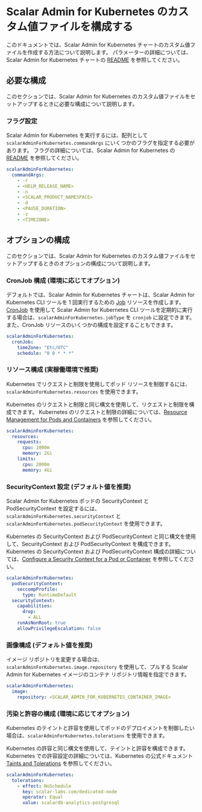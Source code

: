 # Scalar Admin for Kubernetes のカスタム値ファイルを構成する

このドキュメントでは、Scalar Admin for Kubernetes チャートのカスタム値ファイルを作成する方法について説明します。 パラメーターの詳細については、Scalar Admin for Kubernetes チャートの [README](https://github.com/scalar-labs/helm-charts/blob/main/charts/scalar-admin-for-kubernetes/README.md) を参照してください。

## 必要な構成

このセクションでは、Scalar Admin for Kubernetes のカスタム値ファイルをセットアップするときに必要な構成について説明します。

### フラグ設定

Scalar Admin for Kubernetes を実行するには、配列として `scalarAdminForKubernetes.commandArgs` にいくつかのフラグを指定する必要があります。 フラグの詳細については、Scalar Admin for Kubernetes の [README](https://github.com/scalar-labs/scalar-admin-for-kubernetes/blob/main/README.md) を参照してください。

```yaml
scalarAdminForKubernetes:
  commandArgs:
    - -r
    - <HELM_RELEASE_NAME>
    - -n
    - <SCALAR_PRODUCT_NAMESPACE>
    - -d
    - <PAUSE_DURATION>
    - -z
    - <TIMEZONE>
```

## オプションの構成

このセクションでは、Scalar Admin for Kubernetes のカスタム値ファイルをセットアップするときのオプションの構成について説明します。

### CronJob 構成 (環境に応じてオプション)

デフォルトでは、Scalar Admin for Kubernetes チャートは、Scalar Admin for Kubernetes CLI ツールを 1 回実行するための [Job](https://kubernetes.io/docs/concepts/workloads/controllers/job/) リソースを作成します。 [CronJob](https://kubernetes.io/docs/concepts/workloads/controllers/cron-jobs/) を使用して Scalar Admin for Kubernetes CLI ツールを定期的に実行する場合は、`scalarAdminForKubernetes.jobType` を `cronjob` に設定できます。 また、CronJob リソースのいくつかの構成を設定することもできます。

```yaml
scalarAdminForKubernetes:
  cronJob:
    timeZone: "Etc/UTC"
    schedule: "0 0 * * *"
```

### リソース構成 (実稼働環境で推奨)

Kubernetes でリクエストと制限を使用してポッド リソースを制御するには、`scalarAdminForKubernetes.resources` を使用できます。

Kubernetes のリクエストと制限と同じ構文を使用して、リクエストと制限を構成できます。 Kubernetes のリクエストと制限の詳細については、[Resource Management for Pods and Containers](https://kubernetes.io/docs/concepts/configuration/manage-resources-containers/) を参照してください。

```yaml
scalarAdminForKubernetes:
  resources:
    requests:
      cpu: 1000m
      memory: 2Gi
    limits:
      cpu: 2000m
      memory: 4Gi
```

### SecurityContext 設定 (デフォルト値を推奨)

Scalar Admin for Kubernetes ポッドの SecurityContext と PodSecurityContext を設定するには、`scalarAdminForKubernetes.securityContext` と `scalarAdminForKubernetes.podSecurityContext` を使用できます。

Kubernetes の SecurityContext および PodSecurityContext と同じ構文を使用して、SecurityContext および PodSecurityContext を構成できます。 Kubernetes の SecurityContext および PodSecurityContext 構成の詳細については、[Configure a Security Context for a Pod or Container](https://kubernetes.io/docs/tasks/configure-pod-container/security-context/) を参照してください。

```yaml
scalarAdminForKubernetes:
  podSecurityContext:
    seccompProfile:
      type: RuntimeDefault
  securityContext:
    capabilities:
      drop:
        - ALL
    runAsNonRoot: true
    allowPrivilegeEscalation: false
```

### 画像構成 (デフォルト値を推奨)

イメージ リポジトリを変更する場合は、`scalarAdminForKubernetes.image.repository` を使用して、プルする Scalar Admin for Kubernetes イメージのコンテナ リポジトリ情報を指定できます。

```yaml
scalarAdminForKubernetes:
  image:
    repository: <SCALAR_ADMIN_FOR_KUBERNETES_CONTAINER_IMAGE>
```

### 汚染と許容の構成 (環境に応じてオプション)

Kubernetes のテイントと許容を使用してポッドのデプロイメントを制御したい場合は、`scalarAdminForKubernetes.tolerations` を使用できます。

Kubernetes の許容と同じ構文を使用して、テイントと許容を構成できます。 Kubernetes での許容設定の詳細については、Kubernetes の公式ドキュメント [Taints and Tolerations](https://kubernetes.io/docs/concepts/scheduling-eviction/taint-and-toleration/) を参照してください。

```yaml
scalarAdminForKubernetes:
  tolerations:
    - effect: NoSchedule
      key: scalar-labs.com/dedicated-node
      operator: Equal
      value: scalardb-analytics-postgresql
```
